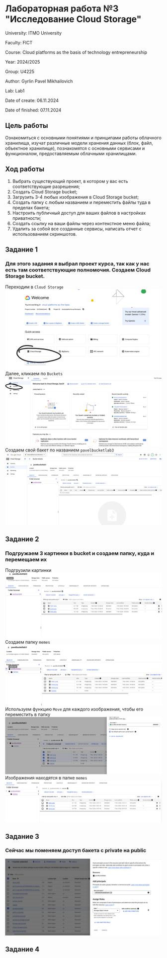 # Лабораторная работа №3 "Исследование Cloud Storage"
University: ITMO University

Faculty: FICT

Course: Cloud platforms as the basis of technology entrepreneurship

Year: 2024/2025 

Group: U4225

Author: Gyrlin Pavel Mikhailovich

Lab: Lab1

Date of create: 06.11.2024

Date of finished: 07.11.2024

## Цель работы
Ознакомиться с основными понятиями и принципами работы облачного хранилища, изучат различные модели хранения данных (блок, файл, объектное хранилище), познакомятся с основными сервисами и функционалом, предоставляемым облачными хранилищами.
## Ход работы
1. Выбрать существующий проект, в котором у вас есть соответствующие разрешения;
2. Создать Cloud Storage bucket;
3. Загрузить 3-4 любых изображения в Cloud Storage bucket;
4. Создать папку с любым названием и переместить файлы туда в пределах бакета;
5. Настроить публичный доступ для ваших файлов в настройках приватности;
6. Создать ссылку на ваши файлы через контекстное меню файла;
7. Удалить за собой все созданные сервисы, написать отчет с использованием скриншотов.

## Задание 1
### Для этого задания я выбрал проект курса, так как у нас есть там соответствующие полномочия. Создаем Cloud Storage bucket.
Переходим в `Cloud Storage`
![alt text](image.png)
Далее, кликаем по `Buckets`
![alt text](image-1.png)
Создаем свой бакет по названием `pavelbucketlab3`
![alt text](image-2.png)
## Задание 2
### Подгружаем 3 картинки в bucket и создаем папку, куда и перемещаем их
Подгрузили картинки
![alt text](image-3.png)
Создаем папку `memes`
![alt text](image-4.png)
Используем функцию `Move` для каждого изображения, чтобы его переместить в папку
![alt text](image-5.png)
Изображения находятся в папке `memes`
![alt text](image-6.png)
## Задание 3
### Сейчас мы поменяем доступ бакета с private на public
![alt text](image-7.png)
## Задание 4